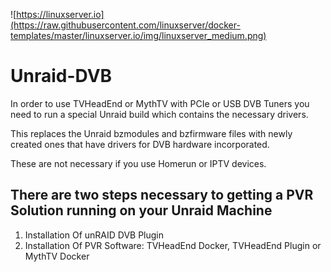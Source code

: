 ![https://linuxserver.io](https://raw.githubusercontent.com/linuxserver/docker-templates/master/linuxserver.io/img/linuxserver_medium.png)

# Unraid-DVB

In order to use TVHeadEnd or MythTV with PCIe or USB DVB Tuners you need to run a special Unraid build which contains the necessary drivers.  

This replaces the Unraid bzmodules and bzfirmware files with newly created ones that have drivers for DVB hardware incorporated.

These are not necessary if you use Homerun or IPTV devices.

## There are two steps necessary to getting a PVR Solution running on your Unraid Machine

1.  Installation Of unRAID DVB Plugin
2.  Installation Of PVR Software: TVHeadEnd Docker, TVHeadEnd Plugin or MythTV Docker

